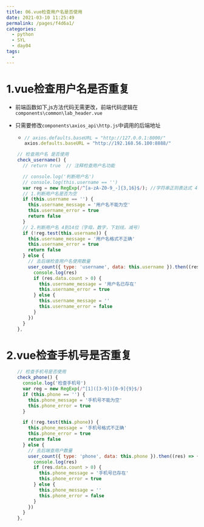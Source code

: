 ```yaml
---
title: 06.vue检查用户名是否使用
date: 2021-03-10 11:25:49
permalink: /pages/f4d6a1/
categories:
  - python
  - SYL
  - day04
tags:
  - 
---
```

# 1.vue检查用户名是否重复

- 前端函数如下,js方法代码无需更改，前端代码逻辑在`components\common\lab_header.vue`

- 只需要修改`components\axios_api\http.js`中调用的后端地址

  - ```javascript
    // axios.defaults.baseURL = "http://127.0.0.1:8000/"
    axios.defaults.baseURL = "http://192.168.56.100:8888/"
    ```

```javascript
    // 检查用户名 是否使用
    check_username() {
      // return true  // 注释检查用户名功能

      // console.log('判断用户名')
      // console.log(this.username == '')
      var reg = new RegExp(/^[a-zA-Z0-9_-]{3,16}$/); //字符串正则表达式 4到14位（字母，数字，下划线，减号）
      // 1.判断用户名是否为空
      if (this.username == '') {
        this.username_message = '用户名不能为空'
        this.username_error = true
        return false
      }
      // 2.判断用户名 4到14位（字母，数字，下划线，减号）
      if (!reg.test(this.username)) {
        this.username_message = '用户名格式不正确'
        this.username_error = true
        return false
      } else {
        // 去后端检查用户名使用数量
        user_count({ type: 'username', data: this.username }).then((res) => {
          console.log(res)
          if (res.data.count > 0) {
            this.username_message = '用户名已存在'
            this.username_error = true
          } else {
            this.username_message = ''
            this.username_error = false
          }
        })
      }
    },
```

# 2.vue检查手机号是否重复

```javascript
    // 检查手机号是否使用
    check_phone() {
      console.log('检查手机号')
      var reg = new RegExp(/^[1]([3-9])[0-9]{9}$/)
      if (this.phone == '') {
        this.phone_message = '手机号不能为空'
        this.phone_error = true
      }

      if (!reg.test(this.phone)) {
        this.phone_message = '手机号格式不正确'
        this.phone_error = true
        return false
      } else {
        // 去后端查用户数量
        user_count({ type: 'phone', data: this.phone }).then((res) => {
          console.log(res)
          if (res.data.count > 0) {
            this.phone_message = '手机号已存在'
            this.phone_error = true
          } else {
            this.phone_message = ''
            this.phone_error = false
          }
        })
      }
    },
```

